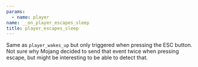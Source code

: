 ```yaml
---
params:
  - name: player
name: __on_player_escapes_sleep
title: player_escapes_sleep
---
```


Same as `player_wakes_up` but only triggered when pressing the ESC button. Not
sure why Mojang decided to send that event twice when pressing escape, but might
be interesting to be able to detect that.
